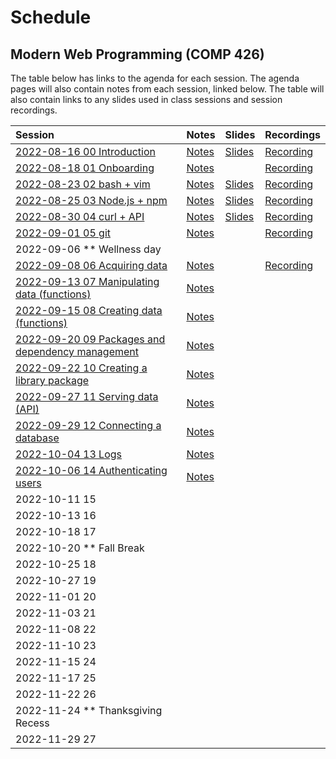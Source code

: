 # Schedule

## Modern Web Programming (COMP 426)

The table below has links to the agenda for each session.
The agenda pages will also contain notes from each session, linked below.
The table will also contain links to any slides used in class sessions and session recordings.

| Session | Notes | Slides | Recordings |
|:--- |:--- |:--- |:--- |
| [2022-08-16 00 Introduction](./00-intro.md) | [Notes](./00-intro.md#notes) | [Slides](https://comp426-2022-fall.github.io/schedule/slides/00-intro.html) | [Recording](https://uncch.hosted.panopto.com/Panopto/Pages/Viewer.aspx?id=a8bd01a8-1c96-4e79-8823-aef300dc08a6) |
| [2022-08-18 01 Onboarding](./01-onboard.md) | [Notes](./01-onboard.md#notes) |  | [Recording](https://uncch.hosted.panopto.com/Panopto/Pages/Viewer.aspx?id=9b5313e6-b488-44b5-806d-aef500e0ac07) |
| [2022-08-23 02 bash + vim](./02-bash+vim.md) | [Notes](./02-bash+vim.md#notes) | [Slides](https://comp426-2022-fall.github.io/schedule/slides/02-bash+vim.html) | [Recording](https://uncch.hosted.panopto.com/Panopto/Pages/Viewer.aspx?id=3be983ed-8323-4721-a0da-aefa00df7e22) |
| [2022-08-25 03 Node.js + npm](./03-node+npm.md) | [Notes](./03-node+npm.md#notes) | [Slides](https://comp426-2022-fall.github.io/schedule/slides/03-node+npm.html) | [Recording](https://uncch.hosted.panopto.com/Panopto/Pages/Viewer.aspx?id=c51ae8d8-c6a7-4016-8e24-aefc00e18343) |
| [2022-08-30 04 curl + API](./04-curl+api.md) | [Notes](./04-curl+api.md#notes) | [Slides](https://comp426-2022-fall.github.io/schedule/slides/04-curl+api.html) | [Recording](https://uncch.hosted.panopto.com/Panopto/Pages/Viewer.aspx?id=7dd53295-54cc-411e-830f-af0100e2c226) |
| [2022-09-01 05 git](./05-git.md) | [Notes](./05-git.md#notes) |  | [Recording](https://uncch.hosted.panopto.com/Panopto/Pages/Viewer.aspx?id=77963683-5fa0-46e2-aac3-af0300de56fa) |
| 2022-09-06 ** Wellness day | |  | |
| [2022-09-08 06 Acquiring data](./06-acquiring-data.md) | [Notes](./06-acquiring-data.md#notes) |  | [Recording](https://uncch.hosted.panopto.com/Panopto/Pages/Viewer.aspx?id=fe926cc0-29ad-457c-b19d-af0f002612b5) |
| [2022-09-13 07 Manipulating data (functions)](./07-manipulate-data.md) | [Notes](./07-manipulate-data.md#notes) |  | |
| [2022-09-15 08 Creating data (functions)](./08-create-data.md) | [Notes](./08-create-data.md#notes) |  | |
| [2022-09-20 09 Packages and dependency management](./09-dependencies.md) | [Notes](./09-dependencies.md#notes) |  | |
| [2022-09-22 10 Creating a library package](./10-library-package.md) | [Notes](./10-library-package.md#notes) |  | |
| [2022-09-27 11 Serving data (API)](./11-serving-data.md) | [Notes](./11-serving-data.md#notes) |  | |
| [2022-09-29 12 Connecting a database](./12-database.md) | [Notes](./12-database.md#notes) |  | |
| [2022-10-04 13 Logs](./13-logs.md) | [Notes](./13-logs.md#notes) |  | |
| [2022-10-06 14 Authenticating users](./14-auth.md) | [Notes](./14-auth.md#notes) |  | |
| 2022-10-11 15  | |  | |
| 2022-10-13 16  | |  | |
| 2022-10-18 17  | |  | |
| 2022-10-20 ** Fall Break | |  | |
| 2022-10-25 18  | |  | |
| 2022-10-27 19  | |  | |
| 2022-11-01 20  | |  | |
| 2022-11-03 21  | |  | |
| 2022-11-08 22  | |  | |
| 2022-11-10 23  | |  | |
| 2022-11-15 24  | |  | |
| 2022-11-17 25  | |  | |
| 2022-11-22 26  | |  | |
| 2022-11-24 ** Thanksgiving Recess | |  | |
| 2022-11-29 27  | |  | |
